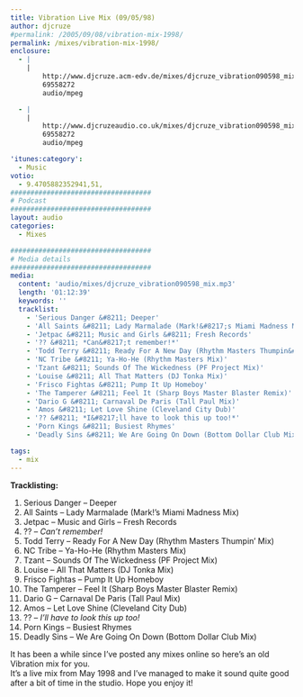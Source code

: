 ```yaml
---
title: Vibration Live Mix (09/05/98)
author: djcruze
#permalink: /2005/09/08/vibration-mix-1998/
permalink: /mixes/vibration-mix-1998/
enclosure:
  - |
    |
        http://www.djcruze.acm-edv.de/mixes/djcruze_vibration090598_mix.mp3
        69558272
        audio/mpeg

  - |
    |
        http://www.djcruzeaudio.co.uk/mixes/djcruze_vibration090598_mix.mp3
        69558272
        audio/mpeg

'itunes:category':
  - Music
votio:
  - 9.4705882352941,51,
###################################
# Podcast
###################################
layout: audio
categories:
  - Mixes

###################################
# Media details
###################################
media:
  content: 'audio/mixes/djcruze_vibration090598_mix.mp3'
  length: '01:12:39'
  keywords: ''
  tracklist:
    - 'Serious Danger &#8211; Deeper'
    - 'All Saints &#8211; Lady Marmalade (Mark!&#8217;s Miami Madness Mix)'
    - 'Jetpac &#8211; Music and Girls &#8211; Fresh Records'
    - '?? &#8211; *Can&#8217;t remember!*'
    - 'Todd Terry &#8211; Ready For A New Day (Rhythm Masters Thumpin&#8217; Mix)'
    - 'NC Tribe &#8211; Ya-Ho-He (Rhythm Masters Mix)'
    - 'Tzant &#8211; Sounds Of The Wickedness (PF Project Mix)'
    - 'Louise &#8211; All That Matters (DJ Tonka Mix)'
    - 'Frisco Fightas &#8211; Pump It Up Homeboy'
    - 'The Tamperer &#8211; Feel It (Sharp Boys Master Blaster Remix)'
    - 'Dario G &#8211; Carnaval De Paris (Tall Paul Mix)'
    - 'Amos &#8211; Let Love Shine (Cleveland City Dub)'
    - '?? &#8211; *I&#8217;ll have to look this up too!*'
    - 'Porn Kings &#8211; Busiest Rhymes'
    - 'Deadly Sins &#8211; We Are Going On Down (Bottom Dollar Club Mix)'

tags:
  - mix
---
```


**Tracklisting:**

1. Serious Danger &#8211; Deeper
2. All Saints &#8211; Lady Marmalade (Mark!&#8217;s Miami Madness Mix)
3. Jetpac &#8211; Music and Girls &#8211; Fresh Records
4. ?? &#8211; _Can&#8217;t remember!_
5. Todd Terry &#8211; Ready For A New Day (Rhythm Masters Thumpin&#8217; Mix)
6. NC Tribe &#8211; Ya-Ho-He (Rhythm Masters Mix)
7. Tzant &#8211; Sounds Of The Wickedness (PF Project Mix)
8. Louise &#8211; All That Matters (DJ Tonka Mix)
9. Frisco Fightas &#8211; Pump It Up Homeboy
10. The Tamperer &#8211; Feel It (Sharp Boys Master Blaster Remix)
11. Dario G &#8211; Carnaval De Paris (Tall Paul Mix)
12. Amos &#8211; Let Love Shine (Cleveland City Dub)
13. ?? &#8211; _I&#8217;ll have to look this up too!_
14. Porn Kings &#8211; Busiest Rhymes
15. Deadly Sins &#8211; We Are Going On Down (Bottom Dollar Club Mix)

It has been a while since I&#8217;ve posted any mixes online so here&#8217;s an old Vibration mix for you.  
It&#8217;s a live mix from May 1998 and I&#8217;ve managed to make it sound quite good after a bit of time in the studio. Hope you enjoy it!

